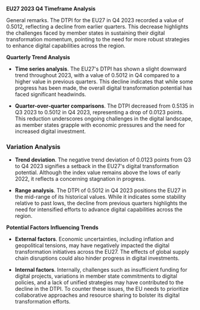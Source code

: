 

**EU27 2023 Q4 Timeframe Analysis**

General remarks. The DTPI for the EU27 in Q4 2023 recorded a value of 0.5012, reflecting a decline from earlier quarters. This decrease highlights the challenges faced by member states in sustaining their digital transformation momentum, pointing to the need for more robust strategies to enhance digital capabilities across the region.

**Quarterly Trend Analysis**

- **Time series analysis**. The EU27's DTPI has shown a slight downward trend throughout 2023, with a value of 0.5012 in Q4 compared to a higher value in previous quarters. This decline indicates that while some progress has been made, the overall digital transformation potential has faced significant headwinds.

- **Quarter-over-quarter comparisons**. The DTPI decreased from 0.5135 in Q3 2023 to 0.5012 in Q4 2023, representing a drop of 0.0123 points. This reduction underscores ongoing challenges in the digital landscape, as member states grapple with economic pressures and the need for increased digital investment.

### Variation Analysis

- **Trend deviation**. The negative trend deviation of 0.0123 points from Q3 to Q4 2023 signifies a setback in the EU27's digital transformation potential. Although the index value remains above the lows of early 2022, it reflects a concerning stagnation in progress.

- **Range analysis**. The DTPI of 0.5012 in Q4 2023 positions the EU27 in the mid-range of its historical values. While it indicates some stability relative to past lows, the decline from previous quarters highlights the need for intensified efforts to advance digital capabilities across the region.

**Potential Factors Influencing Trends**

- **External factors**. Economic uncertainties, including inflation and geopolitical tensions, may have negatively impacted the digital transformation initiatives across the EU27. The effects of global supply chain disruptions could also hinder progress in digital investments.

- **Internal factors**. Internally, challenges such as insufficient funding for digital projects, variations in member state commitments to digital policies, and a lack of unified strategies may have contributed to the decline in the DTPI. To counter these issues, the EU needs to prioritize collaborative approaches and resource sharing to bolster its digital transformation efforts.

